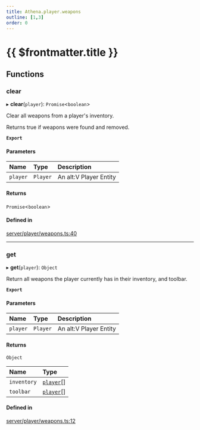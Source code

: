 ```yaml
---
title: Athena.player.weapons
outline: [1,3]
order: 0
---
```


# {{ $frontmatter.title }}


## Functions

### clear

▸ **clear**(`player`): `Promise`<`boolean`\>

Clear all weapons from a player's inventory.

Returns true if weapons were found and removed.

**`Export`**

#### Parameters

| Name | Type | Description |
| :------ | :------ | :------ |
| `player` | `Player` | An alt:V Player Entity |

#### Returns

`Promise`<`boolean`\>

#### Defined in

[server/player/weapons.ts:40](https://github.com/Stuyk/altv-athena/blob/627294b/src/core/server/player/weapons.ts#L40)

___

### get

▸ **get**(`player`): `Object`

Return all weapons the player currently has in their inventory, and toolbar.

**`Export`**

#### Parameters

| Name | Type | Description |
| :------ | :------ | :------ |
| `player` | `Player` | An alt:V Player Entity |

#### Returns

`Object`

| Name | Type |
| :------ | :------ |
| `inventory` | [`player`](server_config.md#player)[] |
| `toolbar` | [`player`](server_config.md#player)[] |

#### Defined in

[server/player/weapons.ts:12](https://github.com/Stuyk/altv-athena/blob/627294b/src/core/server/player/weapons.ts#L12)
